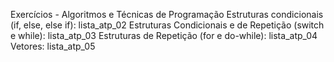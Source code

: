 Exercícios - Algoritmos e Técnicas de Programação
Estruturas condicionais (if, else, else if): lista_atp_02
Estruturas Condicionais e de Repetição (switch e while): lista_atp_03
Estruturas de Repetição (for e do-while): lista_atp_04
Vetores: lista_atp_05
